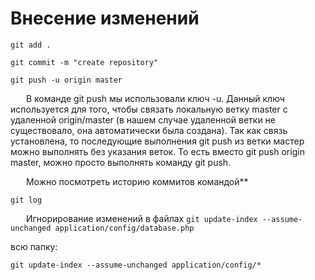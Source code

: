 # Внесение изменений

```git add .```

```git commit -m "create repository"```

```git push -u origin master```

   В команде git push мы использовали ключ -u. Данный ключ используется для того, чтобы связать локальную ветку master с удаленной origin/master (в нашем случае удаленной ветки не существовало, она автоматически была создана). Так как связь установлена, то последующие выполнения git push из ветки мастер можно выполнять без указания веток. То есть вместо git push origin master, можно просто выполнять команду git push.

&emsp; &ensp;Можно посмотреть историю коммитов командой**

```git log```

&emsp; &ensp;Игнорирование изменений в файлах
```git update-index --assume-unchanged application/config/database.php```

всю папку:

```git update-index --assume-unchanged application/config/*```


